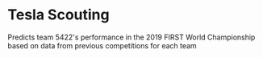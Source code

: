 # Tesla Scouting
Predicts team 5422's performance in the 2019 FIRST World Championship based on data from previous competitions for each team
